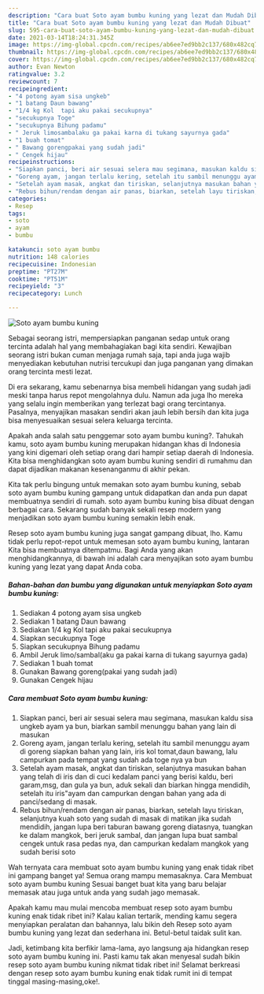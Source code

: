 ```yaml
---
description: "Cara buat Soto ayam bumbu kuning yang lezat dan Mudah Dibuat"
title: "Cara buat Soto ayam bumbu kuning yang lezat dan Mudah Dibuat"
slug: 595-cara-buat-soto-ayam-bumbu-kuning-yang-lezat-dan-mudah-dibuat
date: 2021-03-14T18:24:31.345Z
image: https://img-global.cpcdn.com/recipes/ab6ee7ed9bb2c137/680x482cq70/soto-ayam-bumbu-kuning-foto-resep-utama.jpg
thumbnail: https://img-global.cpcdn.com/recipes/ab6ee7ed9bb2c137/680x482cq70/soto-ayam-bumbu-kuning-foto-resep-utama.jpg
cover: https://img-global.cpcdn.com/recipes/ab6ee7ed9bb2c137/680x482cq70/soto-ayam-bumbu-kuning-foto-resep-utama.jpg
author: Evan Newton
ratingvalue: 3.2
reviewcount: 7
recipeingredient:
- "4 potong ayam sisa ungkeb"
- "1 batang Daun bawang"
- "1/4 kg Kol  tapi aku pakai secukupnya"
- "secukupnya Toge"
- "secukupnya Bihung padamu"
- " Jeruk limosambalaku ga pakai karna di tukang sayurnya gada"
- "1 buah tomat"
- " Bawang gorengpakai yang sudah jadi"
- " Cengek hijau"
recipeinstructions:
- "Siapkan panci, beri air sesuai selera mau segimana, masukan kaldu sisa ungkeb ayam ya bun, biarkan sambil menunggu bahan yang lain di masukan"
- "Goreng ayam, jangan terlalu kering, setelah itu sambil menunggu ayam di goreng siapkan bahan yang lain, iris kol tomat,daun bawang, lalu campurkan pada tempat yang sudah ada toge nya ya bun"
- "Setelah ayam masak, angkat dan tiriskan, selanjutnya masukan bahan yang telah di iris dan di cuci kedalam panci yang berisi kaldu, beri garam,msg, dan gula ya bun, aduk sekali dan biarkan hingga mendidih, setelah itu iris&#34;ayam dan campurkan dengan bahan yang ada di panci/sedang di masak."
- "Rebus bihun/rendam dengan air panas, biarkan, setelah layu tiriskan, selanjutnya kuah soto yang sudah di masak di matikan jika sudah mendidih, jangan lupa beri taburan bawang goreng diatasnya, tuangkan ke dalam mangkok, beri jeruk sambal, dan jangan lupa buat sambal cengek untuk rasa pedas nya, dan campurkan kedalam mangkok yang sudah berisi soto"
categories:
- Resep
tags:
- soto
- ayam
- bumbu

katakunci: soto ayam bumbu 
nutrition: 148 calories
recipecuisine: Indonesian
preptime: "PT27M"
cooktime: "PT51M"
recipeyield: "3"
recipecategory: Lunch

---
```



![Soto ayam bumbu kuning](https://img-global.cpcdn.com/recipes/ab6ee7ed9bb2c137/680x482cq70/soto-ayam-bumbu-kuning-foto-resep-utama.jpg)

Sebagai seorang istri, mempersiapkan panganan sedap untuk orang tercinta adalah hal yang membahagiakan bagi kita sendiri. Kewajiban seorang istri bukan cuman menjaga rumah saja, tapi anda juga wajib menyediakan kebutuhan nutrisi tercukupi dan juga panganan yang dimakan orang tercinta mesti lezat.

Di era  sekarang, kamu sebenarnya bisa membeli hidangan yang sudah jadi meski tanpa harus repot mengolahnya dulu. Namun ada juga lho mereka yang selalu ingin memberikan yang terlezat bagi orang tercintanya. Pasalnya, menyajikan masakan sendiri akan jauh lebih bersih dan kita juga bisa menyesuaikan sesuai selera keluarga tercinta. 



Apakah anda salah satu penggemar soto ayam bumbu kuning?. Tahukah kamu, soto ayam bumbu kuning merupakan hidangan khas di Indonesia yang kini digemari oleh setiap orang dari hampir setiap daerah di Indonesia. Kita bisa menghidangkan soto ayam bumbu kuning sendiri di rumahmu dan dapat dijadikan makanan kesenanganmu di akhir pekan.

Kita tak perlu bingung untuk memakan soto ayam bumbu kuning, sebab soto ayam bumbu kuning gampang untuk didapatkan dan anda pun dapat membuatnya sendiri di rumah. soto ayam bumbu kuning bisa dibuat dengan berbagai cara. Sekarang sudah banyak sekali resep modern yang menjadikan soto ayam bumbu kuning semakin lebih enak.

Resep soto ayam bumbu kuning juga sangat gampang dibuat, lho. Kamu tidak perlu repot-repot untuk memesan soto ayam bumbu kuning, lantaran Kita bisa membuatnya ditempatmu. Bagi Anda yang akan menghidangkannya, di bawah ini adalah cara menyajikan soto ayam bumbu kuning yang lezat yang dapat Anda coba.

<!--inarticleads1-->

##### Bahan-bahan dan bumbu yang digunakan untuk menyiapkan Soto ayam bumbu kuning:

1. Sediakan 4 potong ayam sisa ungkeb
1. Sediakan 1 batang Daun bawang
1. Sediakan 1/4 kg Kol  tapi aku pakai secukupnya
1. Siapkan secukupnya Toge
1. Siapkan secukupnya Bihung padamu
1. Ambil  Jeruk limo/sambal(aku ga pakai karna di tukang sayurnya gada)
1. Sediakan 1 buah tomat
1. Gunakan  Bawang goreng(pakai yang sudah jadi)
1. Gunakan  Cengek hijau




<!--inarticleads2-->

##### Cara membuat Soto ayam bumbu kuning:

1. Siapkan panci, beri air sesuai selera mau segimana, masukan kaldu sisa ungkeb ayam ya bun, biarkan sambil menunggu bahan yang lain di masukan
1. Goreng ayam, jangan terlalu kering, setelah itu sambil menunggu ayam di goreng siapkan bahan yang lain, iris kol tomat,daun bawang, lalu campurkan pada tempat yang sudah ada toge nya ya bun
1. Setelah ayam masak, angkat dan tiriskan, selanjutnya masukan bahan yang telah di iris dan di cuci kedalam panci yang berisi kaldu, beri garam,msg, dan gula ya bun, aduk sekali dan biarkan hingga mendidih, setelah itu iris&#34;ayam dan campurkan dengan bahan yang ada di panci/sedang di masak.
1. Rebus bihun/rendam dengan air panas, biarkan, setelah layu tiriskan, selanjutnya kuah soto yang sudah di masak di matikan jika sudah mendidih, jangan lupa beri taburan bawang goreng diatasnya, tuangkan ke dalam mangkok, beri jeruk sambal, dan jangan lupa buat sambal cengek untuk rasa pedas nya, dan campurkan kedalam mangkok yang sudah berisi soto




Wah ternyata cara membuat soto ayam bumbu kuning yang enak tidak ribet ini gampang banget ya! Semua orang mampu memasaknya. Cara Membuat soto ayam bumbu kuning Sesuai banget buat kita yang baru belajar memasak atau juga untuk anda yang sudah jago memasak.

Apakah kamu mau mulai mencoba membuat resep soto ayam bumbu kuning enak tidak ribet ini? Kalau kalian tertarik, mending kamu segera menyiapkan peralatan dan bahannya, lalu bikin deh Resep soto ayam bumbu kuning yang lezat dan sederhana ini. Betul-betul taidak sulit kan. 

Jadi, ketimbang kita berfikir lama-lama, ayo langsung aja hidangkan resep soto ayam bumbu kuning ini. Pasti kamu tak akan menyesal sudah bikin resep soto ayam bumbu kuning nikmat tidak ribet ini! Selamat berkreasi dengan resep soto ayam bumbu kuning enak tidak rumit ini di tempat tinggal masing-masing,oke!.

